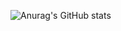 ![Anurag's GitHub stats](https://github-readme-stats.vercel.app/api?username=KylloxStudio&show_icons=true&theme=github_dark)
